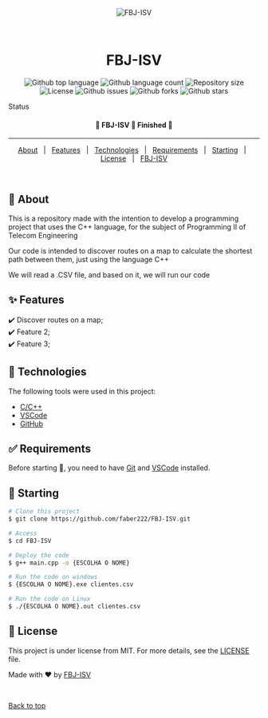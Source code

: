 <div align="center" id="top"> 
  <img src="./.github/app.gif" alt="FBJ-ISV" />

  &#xa0;

</div>

<h1 align="center">FBJ-ISV</h1>

<p align="center">
  <img alt="Github top language" src="https://img.shields.io/github/languages/top/faber222/FBJ-ISV?color=56BEB8">

  <img alt="Github language count" src="https://img.shields.io/github/languages/count/faber222/FBJ-ISV?color=56BEB8">

  <img alt="Repository size" src="https://img.shields.io/github/repo-size/faber222/FBJ-ISV?color=56BEB8">

  <img alt="License" src="https://img.shields.io/github/license/faber222/FBJ-ISV?color=56BEB8">

   <img alt="Github issues" src="https://img.shields.io/github/issues/faber222/FBJ-ISV?color=56BEB8" /> 

   <img alt="Github forks" src="https://img.shields.io/github/forks/faber222/FBJ-ISV?color=56BEB8" /> 

   <img alt="Github stars" src="https://img.shields.io/github/stars/faber222/FBJ-ISV?color=56BEB8" /> 
</p>

 Status 

 <h4 align="center"> 
	🚧  FBJ-ISV 🚀 Finished  🚧
</h4> 

<hr> 

<p align="center">
  <a href="#dart-about">About</a> &#xa0; | &#xa0; 
  <a href="#sparkles-features">Features</a> &#xa0; | &#xa0;
  <a href="#rocket-technologies">Technologies</a> &#xa0; | &#xa0;
  <a href="#white_check_mark-requirements">Requirements</a> &#xa0; | &#xa0;
  <a href="#checkered_flag-starting">Starting</a> &#xa0; | &#xa0;
  <a href="#memo-license">License</a> &#xa0; | &#xa0;
  <a href="https://github.com/faber222/FBJ-ISV.git" target="_blank">FBJ-ISV</a>
</p>

<br>

## :dart: About ##

This is a repository made with the intention to develop a programming project that uses the C++ language, for the subject of Programming II of Telecom Engineering

Our code is intended to discover routes on a map to calculate the shortest path between them, just using the language C++

We will read a .CSV file, and based on it, we will run our code

## :sparkles: Features ##

:heavy_check_mark: Discover routes on a map;\
:heavy_check_mark: Feature 2;\
:heavy_check_mark: Feature 3;

## :rocket: Technologies ##

The following tools were used in this project:

- [C/C++](http://www.cplusplus.org/)
- [VSCode](https://code.visualstudio.com/)
- [GitHub](https://github.com/)

## :white_check_mark: Requirements ##

Before starting :checkered_flag:, you need to have [Git](https://git-scm.com) and [VSCode](https://code.visualstudio.com/) installed.

## :checkered_flag: Starting ##

```bash
# Clone this project
$ git clone https://github.com/faber222/FBJ-ISV.git

# Access
$ cd FBJ-ISV

# Deploy the code
$ g++ main.cpp -o {ESCOLHA O NOME}

# Run the code on windows
$ {ESCOLHA O NOME}.exe clientes.csv

# Run the code on Linux
$ ./{ESCOLHA O NOME}.out clientes.csv

```

## :memo: License ##

This project is under license from MIT. For more details, see the [LICENSE](LICENSE.md) file.


Made with :heart: by <a href="https://github.com/faber222/FBJ-ISV.git" target="_blank">FBJ-ISV</a>

&#xa0;

<a href="#top">Back to top</a>
